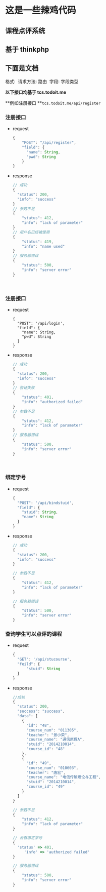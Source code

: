 # 这是一些辣鸡代码



## 课程点评系统



## 基于 thinkphp



## 下面是文档


格式: 
​    请求方法: 路由
​    字段: 字段类型



**以下接口均基于 tcs.todoit.me**

**例如注册接口 **```tcs.todoit.me/api/register```



### 注册接口

+ request

  ```js
  {
      "POST": "/api/register",
      "field": {
        "name": String,
        "pwd": String
      }
  }
  ```



+ response

  ```javascript
  // 成功
  {
    "status": 200,
    "info": "success"
  }
  // 参数不足
  {
      "status": 412,
      "info": "lack of parameter"
  }
  // 用户名已经被使用
  {
      "status": 419,
      "info": "name used"
  }
  // 服务器错误
  {
      "status": 500,
      "info": "server error"
  }
  ```

  ​

### 注册接口

+ request

  ```
  {
    "POST": '/api/login',
    "field": {
      "name": String,
      "pwd": String
    }
  }
  ```

+ response

  ```javascript
  // 成功
  {
    "status": 200,
    "info": "success"
  }
  // 验证失败
  {
      "status": 401,
      "info": "authorized failed"
  }
  // 参数不足
  {
      "status": 412,
      "info": "lack of parameter"
  }
  // 服务器错误
  {
      "status": 500,
      "info": "server error"
  }
  ```

  ​

### 绑定学号

+ request

  ```javascript
  {
    "POST": '/api/bindstuid',
    "field": {
      "stuid": String,
      "name": String
    }
  }
  ```

+ response

  ```javascript
  // 成功
  {
    "status": 200,
    "info": "success"
  }

  // 参数不足
  {
      "status": 412,
      "info": "lack of parameter"
  }

  // 服务器错误
  {
      "status": 500,
      "info": "server error"
  }
  ```

### 查询学生可以点评的课程

+ request

  ```JavaScript
  {
    "GET": '/api/stucourse',
    "feild": {
    	"stuid": String
    }
  }
  ```

+ response

  ```javascript
  //成功
  {
    "status": 200,
    "success": "success",
    "data": [
      {
        "id": "48",
        "course_num": "011305",
        "teacher": "景小荣",
        "course_name": "通信原理A",
        "stuid": "2014210014",
        "course_id": "48"
      },
      {
        "id": "49",
        "course_num": "010603",
        "teacher": "唐宏",
        "course_name": "电信传输理论与工程",
        "stuid": "2014210014",
        "course_id": "49"
      }
    ]
  }

  // 参数不足
  {
      "status": 412,
      "info": "lack of parameter"
  }

  // 没有绑定学号
  {
  	'status' => 401,
       'info' => 'authorized failed'  
  }

  // 服务器错误
  {
      "status": 500,
      "info": "server error"
  }
  ```

  ​